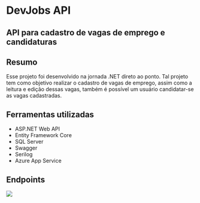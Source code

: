 # DevJobs API
## API para cadastro de vagas de emprego e candidaturas
## Resumo
Esse projeto foi desenvolvido na jornada .NET direto ao ponto. Tal projeto tem como objetivo realizar o cadastro de vagas de emprego, assim como a leitura e edição dessas vagas, também é possível um usuário candidatar-se as vagas cadastradas.
## Ferramentas utilizadas

- ASP.NET Web API
- Entity Framework Core
- SQL Server
- Swagger
- Serilog
- Azure App Service

## Endpoints

![](https://i.ibb.co/j8ZqV95/api-devjob.png)
